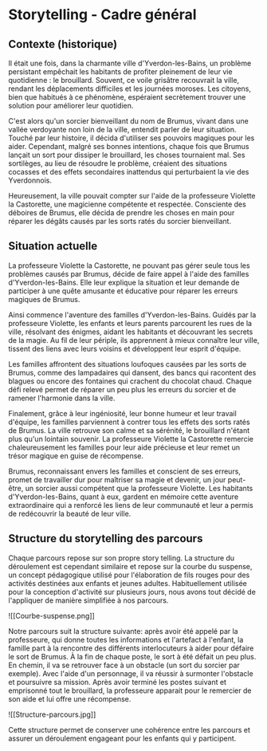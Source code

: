 # Storytelling  - Cadre général

## Contexte (historique)

Il était une fois, dans la charmante ville d'Yverdon-les-Bains, un problème persistant empêchait les habitants de profiter pleinement de leur vie quotidienne : le brouillard. Souvent, ce voile grisâtre recouvrait la ville, rendant les déplacements difficiles et les journées moroses. Les citoyens, bien que habitués à ce phénomène, espéraient secrètement trouver une solution pour améliorer leur quotidien.

C'est alors qu'un sorcier bienveillant du nom de Brumus, vivant dans une vallée verdoyante non loin de la ville, entendit parler de leur situation. Touché par leur histoire, il décida d'utiliser ses pouvoirs magiques pour les aider. Cependant, malgré ses bonnes intentions, chaque fois que Brumus lançait un sort pour dissiper le brouillard, les choses tournaient mal. Ses sortilèges, au lieu de résoudre le problème, créaient des situations cocasses et des effets secondaires inattendus qui perturbaient la vie des Yverdonnois.

Heureusement, la ville pouvait compter sur l'aide de la professeure Violette la Castorette, une magicienne compétente et respectée. Consciente des déboires de Brumus, elle décida de prendre les choses en main pour réparer les dégâts causés par les sorts ratés du sorcier bienveillant.

## Situation actuelle

La professeure Violette la Castorette, ne pouvant pas gérer seule tous les problèmes causés par Brumus, décide de faire appel à l'aide des familles d'Yverdon-les-Bains. Elle leur explique la situation et leur demande de participer à une quête amusante et éducative pour réparer les erreurs magiques de Brumus.

Ainsi commence l'aventure des familles d'Yverdon-les-Bains. Guidés par la professeure Violette, les enfants et leurs parents parcourent les rues de la ville, résolvant des énigmes, aidant les habitants et découvrant les secrets de la magie. Au fil de leur périple, ils apprennent à mieux connaître leur ville, tissent des liens avec leurs voisins et développent leur esprit d'équipe.

Les familles affrontent des situations loufoques causées par les sorts de Brumus, comme des lampadaires qui dansent, des bancs qui racontent des blagues ou encore des fontaines qui crachent du chocolat chaud. Chaque défi relevé permet de réparer un peu plus les erreurs du sorcier et de ramener l'harmonie dans la ville.

Finalement, grâce à leur ingéniosité, leur bonne humeur et leur travail d'équipe, les familles parviennent à contrer tous les effets des sorts ratés de Brumus. La ville retrouve son calme et sa sérénité, le brouillard n'étant plus qu'un lointain souvenir. La professeure Violette la Castorette remercie chaleureusement les familles pour leur aide précieuse et leur remet un trésor magique en guise de récompense.

Brumus, reconnaissant envers les familles et conscient de ses erreurs, promet de travailler dur pour maîtriser sa magie et devenir, un jour peut-être, un sorcier aussi compétent que la professeure Violette. Les habitants d'Yverdon-les-Bains, quant à eux, gardent en mémoire cette aventure extraordinaire qui a renforcé les liens de leur communauté et leur a permis de redécouvrir la beauté de leur ville.

## Structure du storytelling des parcours

Chaque parcours repose sur son propre story telling. La structure du déroulement est cependant similaire et repose sur la courbe du suspense, un concept pédagogique utilisé pour l'élaboration de fils rouges pour des activités destinées aux enfants et jeunes adultes. Habituellement utilisée pour la conception d'activité sur plusieurs jours, nous avons tout décidé de l'appliquer de manière simplifiée à nos parcours. 

![[Courbe-suspense.png]]

Notre parcours suit la structure suivante: après avoir été appelé par la professeure, qui donne toutes les informations et l'artefact à l'enfant, la famille part à la rencontre des différents interlocuteurs à aider pour défaire le sort de Brumus. À la fin de chaque poste, le sort à été défait un peu plus. En chemin, il va se retrouver face à un obstacle (un sort du sorcier par exemple). Avec l'aide d'un personnage, il va réussir à surmonter l'obstacle et poursuivre sa mission. Après avoir terminé les postes suivant et emprisonné tout le brouillard, la professeure apparait pour le remercier de son aide et lui offre une récompense. 

![[Structure-parcours.jpg]]

Cette structure permet de conserver une cohérence entre les parcours et assurer un déroulement engageant pour les enfants qui y participent. 